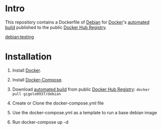# Intro

This repository contains a Dockerfile of [Debian](https://www.debian.org/) for [Docker](https://www.docker.com/)'s [automated build](https://hub.docker.com/r/gigolo0937/debian) published to the public [Docker Hub Registry](https://registry.hub.docker.com/).

[debian:testing](https://hub.docker.com/_/debian)

# Installation

1. Install [Docker](https://www.docker.com/).

2. Install [Docker-Compose](https://docs.docker.com/compose/install/linux/).

3. Download [automated build](https://hub.docker.com/r/gigolo0937/debian) from public [Docker Hub Registry](https://registry.hub.docker.com/): `docker pull gigolo0937/debian`

4. Create or Clone the docker-compose.yml file
  
5. Use the docker-compose.yml as a template to run a base debian image

6. Run docker-compose up -d
